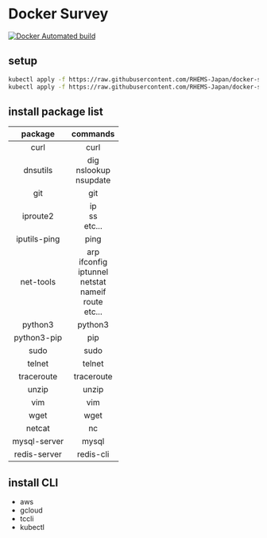 # Docker Survey

[![Docker Automated build](https://badges.rhems-japan.com/api-get-dockerhub-badge.svg?user_id=zCPep23H7YFzCY90rQez&owner=rhemsjapan&namespace=rhemsjapan&name=docker-survey&timedelta=9)](https://hub.docker.com/r/rhemsjapan/docker-survey)

## setup

```sh
kubectl apply -f https://raw.githubusercontent.com/RHEMS-Japan/docker-survey/main/kubernetes/namespace.yml
kubectl apply -f https://raw.githubusercontent.com/RHEMS-Japan/docker-survey/main/kubernetes/survey.yml
```

## install package list

|package|commands|
|:---:|:---:|
|curl|curl|
|dnsutils|dig<br>nslookup<br>nsupdate|
|git|git|
|iproute2|ip<br>ss<br>etc...|
|iputils-ping|ping|
|net-tools|arp<br>ifconfig<br>iptunnel<br>netstat<br>nameif<br>route<br>etc...|
|python3|python3|
|python3-pip|pip|
|sudo|sudo|
|telnet|telnet|
|traceroute|traceroute|
|unzip|unzip|
|vim|vim|
|wget|wget|
|netcat|nc|
|mysql-server|mysql|
|redis-server|redis-cli|

## install CLI

* aws
* gcloud
* tccli
* kubectl
